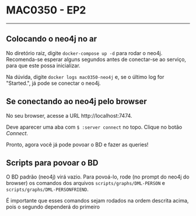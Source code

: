 # MAC0350 - EP2
---

## Colocando o neo4j no ar

No diretório raiz, digite `docker-compose up -d` para rodar o neo4j. Recomenda-se esperar alguns segundos antes de conectar-se ao serviço, para que este possa inicializar.

Na dúvida, digite `docker logs mac0350-neo4j` e, se o último log for "Started.", já pode se conectar o neo4j.

## Se conectando ao neo4j pelo browser

No seu browser, acesse a URL http://localhost:7474.

Deve aparecer uma aba com `$ :server connect` no topo. Clique no botão *Connect*.

Pronto, agora você já pode povoar o BD e fazer as queries!

## Scripts para povoar o BD

O BD padrão (neo4j) virá vazio. Para povoá-lo, rode (no prompt do neo4j do browser) os comandos dos arquivos `scripts/graphs/DML-PERSON` e `scripts/graphs/DML-PERSONFRIEND`.

É importante que esses comandos sejam rodados na ordem descrita acima, pois o segundo dependerá do primeiro
